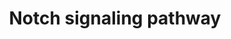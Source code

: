 ---
annotations:
- id: PW:0000204
  parent: signaling pathway
  type: Pathway Ontology
  value: Notch signaling pathway
authors:
- MaintBot
- Thomas
- Ddigles
- Eweitz
- Khanspers
citedin: ''
communities: []
description: ''
last-edited: 2025-03-04
ndex: null
organisms:
- Canis familiaris
redirect_from:
- /index.php/Pathway:WP1148
- /instance/WP1148
- /instance/WP1148_r137526
revision: r137526
schema-jsonld:
- '@context': https://schema.org/
  '@id': https://wikipathways.github.io/pathways/WP1148.html
  '@type': Dataset
  creator:
    '@type': Organization
    name: WikiPathways
  description: ''
  keywords:
  - APH1A
  - APH1B
  - CREBBP
  - CTBP1
  - CTBP2
  - DLL1
  - DLL3
  - DLL4
  - DTX1
  - DTX2
  - DTX3
  - DTX3L
  - DTX4
  - DVL1
  - DVL2
  - DVL3
  - HDAC1
  - HES5
  - JAG1
  - JAG2
  - KAT2A
  - KAT2B
  - KCNJ5
  - LFNG
  - MAML1
  - MAML3
  - MFNG
  - NCOR2
  - NCSTN
  - NOTCH1
  - NOTCH2
  - NOTCH3
  - NOTCH4
  - NUMB
  - NUMBL
  - PSEN2
  - PSN1_CANFA
  - Q56JJ1_CANFA
  - Q6JDK9_CANFA
  - RBPJ
  - RBPSUHL
  - RFNG
  - SKIP
  - TNFA_CANFA
  license: CC0
  name: Notch signaling pathway
seo: CreativeWork
title: Notch signaling pathway
wpid: WP1148
---